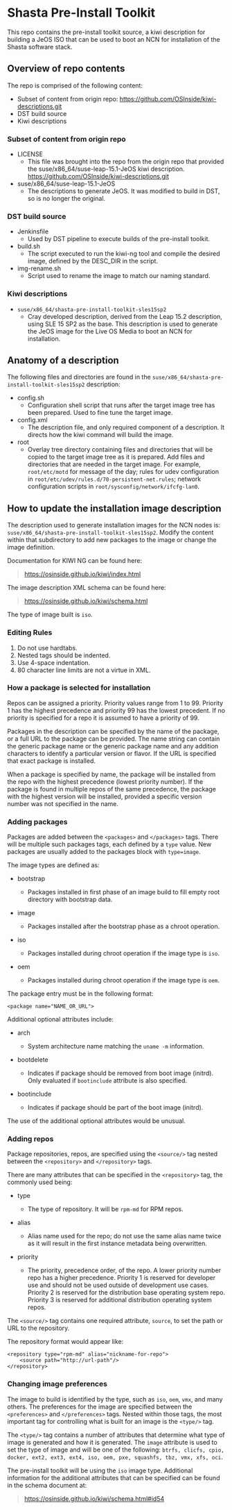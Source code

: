 # Shasta Pre-Install Toolkit

This repo contains the pre-install toolkit source, a kiwi description
for building a JeOS ISO that can be used to boot an NCN for installation
of the Shasta software stack.


## Overview of repo contents

The repo is comprised of the following content:

* Subset of content from origin repo:
  https://github.com/OSInside/kiwi-descriptions.git
* DST build source
* Kiwi descriptions


### Subset of content from origin repo

* LICENSE
    * This file was brought into the repo from the origin repo that
      provided the suse/x86_64/suse-leap-15.1-JeOS kiwi description.
      https://github.com/OSInside/kiwi-descriptions.git
* suse/x86_64/suse-leap-15.1-JeOS
    * The descriptions to generate JeOS. It was modified to build in
      DST, so is no longer the original.


### DST build source

* Jenkinsfile
    * Used by DST pipeline to execute builds of the pre-install toolkit.
* build.sh
    * The script executed to run the kiwi-ng tool and compile the
      desired image, defined by the DESC_DIR in the script.
* img-rename.sh
    * Script used to rename the image to match our naming standard.


### Kiwi descriptions
      
* `suse/x86_64/shasta-pre-install-toolkit-sles15sp2`
    * Cray developed description, derived from the Leap 15.2
      description, using SLE 15 SP2 as the base. This description is
      used to generate the JeOS image for the Live OS Media to boot an
      NCN for installation.


## Anatomy of a description

The following files and directories are found in the
`suse/x86_64/shasta-pre-install-toolkit-sles15sp2` description:

* config.sh
    * Configuration shell script that runs after the target image
      tree has been prepared. Used to fine tune the target image.
* config.xml
    * The description file, and only required component of a
      description. It directs how the kiwi command will build the
      image.
* root
    * Overlay tree directory containing files and directories that will
      be copied to the target image tree as it is prepared. Add files
      and directories that are needed in the target image. For example,
      `root/etc/motd` for message of the day; rules for udev configuration
      in `root/etc/udev/rules.d/70-persistent-net.rules`; network
      configuration scripts in `root/sysconfig/network/ifcfg-lan0`.


## How to update the installation image description

The description used to generate installation images for the NCN nodes
is: `suse/x86_64/shasta-pre-install-toolkit-sles15sp2`. Modify the content within that
subdirectory to add new packages to the image or change the image
definition.

Documentation for KIWI NG can be found here:

> https://osinside.github.io/kiwi/index.html

The image description XML schema can be found here:

> https://osinside.github.io/kiwi/schema.html

The type of image built is `iso`.


### Editing Rules

1. Do not use hardtabs.
2. Nested tags should be indented.
3. Use 4-space indentation.
4. 80 character line limits are not a virtue in XML.


### How a package is selected for installation

Repos can be assigned a priority. Priority values range from 1 to 99.
Priority 1 has the highest precedence and priority 99 has the lowest
precedent.  If no priority is specified for a repo it is assumed to have
a priority of 99.

Packages in the description can be specified by the name of the package,
or a full URL to the package can be provided. The name string can
contain the generic package name or the generic package name and any
addition characters to identify a particular version or flavor. If the
URL is specified that exact package is installed.

When a package is specified by name, the package will be installed from
the repo with the highest precedence (lowest priority number). If the
package is found in multiple repos of the same precedence, the package
with the highest version will be installed, provided a specific version
number was not specified in the name.

### Adding packages

Packages are added between the `<packages>` and `</packages>` tags.
There will be multiple such packages tags, each defined by a `type`
value. New packages are usually added to the packages block with
`type=image`.

The image types are defined as:

* bootstrap
    * Packages installed in first phase of an image build to fill empty
      root directory with bootstrap data.

* image
    * Packages installed after the bootstrap phase as a chroot
      operation.

* iso
    * Packages installed during chroot operation if the image type is
      `iso`.

* oem
    * Packages installed during chroot operation if the image type is
      `oem`.


The package entry must be in the following format:

    <package name="NAME_OR_URL">

Additional optional attributes include:

* arch
    * System architecture name matching the `uname -m` information.

* bootdelete
    * Indicates if package should be removed from boot image (initrd).
      Only evaluated if `bootinclude` attribute is also specified.

* bootinclude
    * Indicates if package should be part of the boot image (initrd).

The use of the additional optional attributes would be unusual.


### Adding repos

Package repositories, repos, are specified using the `<source/>` tag
nested between the `<repository>` and `</repository>` tags.

There are many attributes that can be specified in the `<repository>`
tag, the commonly used being:

* type
  * The type of repository. It will be `rpm-md` for RPM repos.

* alias
  * Alias name used for the repo; do not use the same alias name twice
    as it will result in the first instance metadata being overwritten.

* priority
  * The priority, precedence order, of the repo. A lower priority number
    repo has a higher precedence. Priority 1 is reserved for developer
    use and should not be used outside of development use cases.
    Priority 2 is reserved for the distribution base operating system
    repo. Priority 3 is reserved for additional distribution operating
    system repos.


The `<source/>` tag contains one required attribute, `source`, to
set the path or URL to the repository.

The repository format would appear like:

    <repository type="rpm-md" alias="nickname-for-repo">
        <source path="http://url-path"/>
    </repository>


### Changing image preferences

The image to build is identified by the type, such as `iso`, `oem`,
`vmx`, and many others. The preferences for the image are specified
between the `<preferences>` and `</preferences>` tags.  Nested within
those tags, the most important tag for controlling what is built for an
image is the `<type/>` tag.

The `<type/>` tag contains a number of attributes that determine what
type of image is generated and how it is generated. The `image`
attribute is used to set the type of image and will be one of the
following: `btrfs, clicfs, cpio, docker, ext2, ext3, ext4, iso, oem,
pxe, squashfs, tbz, vmx, xfs, oci`.

The pre-install toolkit will be using the `iso` image type. Additional
information for the additional attributes that can be specified can be
found in the schema document at:

> https://osinside.github.io/kiwi/schema.html#id54


<!--
vim: tw=72 et sw=4 ts=4
-->
